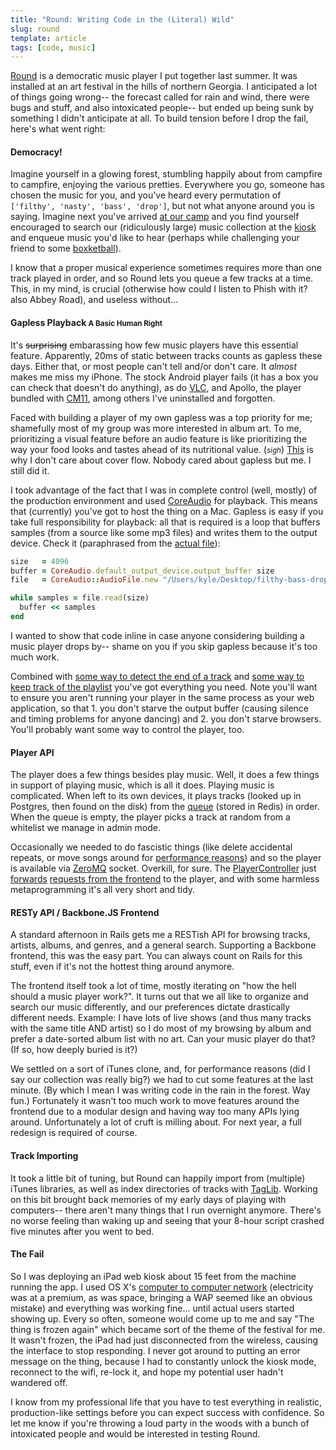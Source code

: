 ```yaml
---
title: "Round: Writing Code in the (Literal) Wild"
slug: round
template: article
tags: [code, music]
---
```


[Round](http://github.com/dashkb/round) is a democratic music player I put
together last summer.  It was installed at an art festival in the hills of
northern Georgia.  I anticipated a lot of things going wrong-- the forecast
called for rain and wind, there were bugs and stuff, and also intoxicated
people-- but ended up being sunk by something I didn't anticipate at all.  To
build tension before I drop the fail, here's what went right:

#### Democracy!

Imagine yourself in a glowing forest, stumbling happily about from campfire to
campfire, enjoying the various pretties.  Everywhere you go, someone has chosen
the music for you, and you've heard every permutation of `['filthy', 'nasty',
'bass', 'drop']`, but not what anyone around you is saying.  Imagine next you've
arrived [at our camp](/images/camp-entrance.jpg) and you find yourself
encouraged to search our (ridiculously large) music collection at the
[kiosk](/images/kiosk.jpg) and enqueue music you'd like to hear (perhaps while
challenging your friend to some [boxketball](/images/boxketball.jpg)).

I know that a proper musical experience sometimes requires more than one track
played in order, and so Round lets you queue a few tracks at a time.  This,
in my mind, is crucial (otherwise how could I listen to Phish with it? also
Abbey Road), and useless without...

#### Gapless Playback <small>A Basic Human Right</small>

It's ~~surprising~~ embarassing how few music players have this essential
feature.  Apparently, 20ms of static between tracks counts as gapless these
days.  Either that, or most people can't tell and/or don't care.  It *almost*
makes me miss my iPhone.  The stock Android player fails (it has a box you
can check that doesn't do anything), as do [VLC](http://videolan.org), and
Apollo, the player bundled with [CM11](http://cyanogenmod.com), among others
I've uninstalled and forgotten.

Faced with building a player of my own gapless was a top priority for me;
shamefully most of my group was more interested in album art.  To me,
prioritizing a visual feature before an audio feature is like prioritizing the
way your food looks and tastes ahead of its nutritional value. (<small>*sigh*</small>)
[This](/images/cover-flow.jpg) is why I don't care about cover flow.  Nobody
cared about gapless but me.  I still did it.

I took advantage of the fact that I was in complete control (well, mostly) of
the production environment and used
[CoreAudio](https://github.com/nagachika/ruby-coreaudio) for playback.  This
means that (currently) you've got to host the thing on a Mac.  Gapless is easy
if you take full responsibility for playback: all that is required is a loop
that buffers samples (from a source like some mp3 files) and writes them to the
output device.  Check it (paraphrased from the [actual
file](https://github.com/dashkb/round/blob/master/lib/player.rb#L83)):

```ruby
size   = 4096
buffer = CoreAudio.default_output_device.output_buffer size
file   = CoreAudio::AudioFile.new "/Users/kyle/Desktop/filthy-bass-drops.mp3"

while samples = file.read(size)
  buffer << samples
end
```

I wanted to show that code inline in case anyone considering building a music
player drops by-- shame on you if you skip gapless because it's too much work.

Combined with [some way to detect the end of a track](https://github.com/dashkb/round/blob/master/lib/audio_file.rb#L45)
and [some way to keep track of the playlist](https://github.com/dashkb/round/blob/master/lib/queue_service.rb)
you've got everything you need.  Note you'll want to ensure you aren't running
your player in the same process as your web application, so that 1. you don't
starve the output buffer (causing silence and timing problems for anyone dancing)
and 2. you don't starve browsers.  You'll probably want some way to control
the player, too.

#### Player API

The player does a few things besides play music.  Well, it does a few things in
support of playing music, which is all it does.  Playing music is complicated.
When left to its own devices, it plays tracks (looked up in Postgres, then
found on the disk) from the
[queue](https://github.com/dashkb/round/blob/master/lib/queue_service.rb)
(stored in Redis) in order.  When the queue is empty, the player picks a track
at random from a whitelist we manage in admin mode.

Occasionally we needed to do fascistic things (like delete accidental repeats,
or move songs around for [performance reasons](/images/fire-performance.jpg))
and so the player is available via [ZeroMQ](http://zeromq.com) socket.
Overkill, for sure.  The
[PlayerController](https://github.com/dashkb/round/blob/master/app/controllers/player_controller.rb#L6)
just
[forwards](https://github.com/dashkb/round/blob/master/lib/player_service.rb)
[requests from the
frontend](https://github.com/dashkb/round/blob/master/app/assets/javascripts/app/queue_view.js.coffee#L44)
to the player, and with some harmless metaprogramming it's all very short and
tidy.

#### RESTy API / Backbone.JS Frontend

A standard afternoon in Rails gets me a RESTish API for browsing tracks,
artists, albums, and genres, and a general search.  Supporting a Backbone
frontend, this was the easy part.  You can always count on Rails for this
stuff, even if it's not the hottest thing around anymore.

The frontend itself took a lot of time, mostly iterating on "how the hell
should a music player work?".  It turns out that we all like to organize
and search our music differently, and our preferences dictate drastically
different needs.  Example: I have lots of live shows (and thus many tracks
with the same title AND artist) so I do most of my browsing by album and prefer
a date-sorted album list with no art.  Can your music player do that? (If so,
how deeply buried is it?)

We settled on a sort of iTunes clone, and, for performance reasons (did I say
our collection was really big?) we had to cut some features at the last minute.
(By which I mean I was writing code in the rain in the forest.  Way fun.)  Fortunately
it wasn't too much work to move features around the frontend due to a modular
design and having way too many APIs lying around.  Unfortunately a lot of
cruft is milling about.  For next year, a full redesign is required of course.

#### Track Importing

It took a little bit of tuning, but Round can happily import from (multiple)
iTunes libraries, as well as index directories of tracks with [TagLib](http://taglib.github.io/).
Working on this bit brought back memories of my early days of playing with
computers-- there aren't many things that I run overnight anymore.  There's no
worse feeling than waking up and seeing that your 8-hour script crashed five
minutes after you went to bed.

#### The Fail

So I was deploying an iPad web kiosk about 15 feet from the machine running
the app.  I used OS X's [computer to computer network](http://support.apple.com/kb/PH13796)
(electricity was at a premium, as was space, bringing a WAP seemed like an obvious
mistake) and everything was working fine... until actual users started showing up.
Every so often, someone would come up to me and say "The thing is frozen again" which
became sort of the theme of the festival for me.  It wasn't frozen, the iPad had just
disconnected from the wireless, causing the interface to stop responding.  I never
got around to putting an error message on the thing, because I had to constantly
unlock the kiosk mode, reconnect to the wifi, re-lock it, and hope my potential
user hadn't wandered off.

I know from my professional life that you have to test everything in realistic,
production-like settings before you can expect success with confidence.  So let
me know if you're throwing a loud party in the woods with a bunch of intoxicated
people and would be interested in testing Round.

